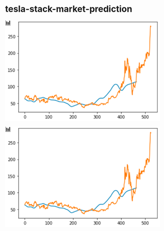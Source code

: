 # tesla-stack-market-prediction

![image description](tesla%20stack%20market%20prediction/Capture.PNG)

![image_description](https://github.com/shravansuthar210/tesla-stack-market-prediction/blob/main/tesla%20stack%20market%20prediction/Capture.PNG)
